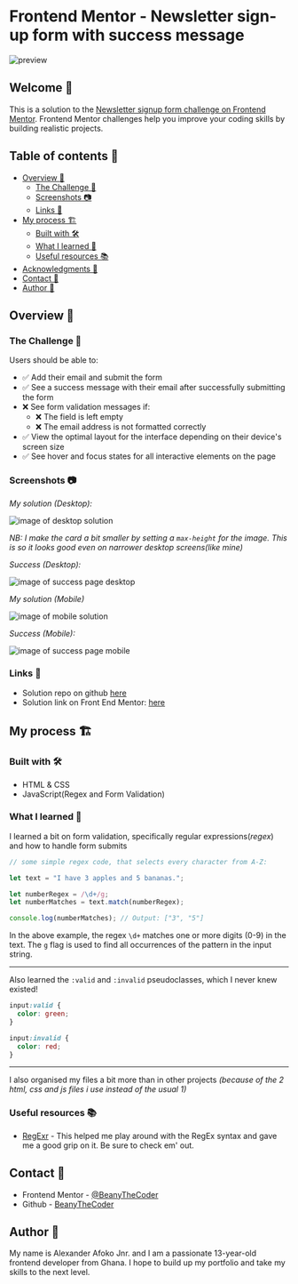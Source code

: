 # Frontend Mentor - Newsletter sign-up form with success message

![preview](./design/desktop-preview.jpg)

## Welcome 👋

This is a solution to the [Newsletter signup form challenge on Frontend Mentor](https://www.frontendmentor.io/challenges/newsletter-signup-form-with-success-message-3FC1AZbNrv). Frontend Mentor challenges help you improve your coding skills by building realistic projects.

## Table of contents 📑

- [Overview 🌟](#overview-🌟)
  - [The Challenge 🧪](#the-challenge-🧪)
  - [Screenshots 📷](#screenshots-📷)
  - [Links 🔗](#links-🔗)
- [My process 🏗️](#my-process-🏗️)
  - [Built with 🛠️](#built-with-🛠️)
  - [What I learned 🧠](#what-i-learned-🧠)
  - [Useful resources 📚](#useful-resources-📚)
- [Acknowledgments 🙏](#acknowledgments-🙏)
- [Contact 📧](#contact-📧)
- [Author 👤](#author-👤)

## Overview 🌟

### The Challenge 🧪

Users should be able to:

- ✅ Add their email and submit the form
- ✅ See a success message with their email after successfully submitting the form
- ❌ See form validation messages if:
  - ❌ The field is left empty
  - ❌ The email address is not formatted correctly
- ✅ View the optimal layout for the interface depending on their device's screen size
- ✅ See hover and focus states for all interactive elements on the page

### Screenshots 📷

_My solution (Desktop):_

![image of desktop solution](./readme-images/desktop.png)

_NB: I make the card a bit smaller by setting a `max-height` for the image. This is so it looks good even on narrower desktop screens(like mine)_

_Success (Desktop):_

![image of success page desktop](./readme-images/desktop-success.png)

_My solution (Mobile)_

![image of mobile solution](./readme-images/mobile.png)

_Success (Mobile):_

![image of success page mobile](./readme-images/mobile-success.png)

### Links 🔗

- Solution repo on github [here](https://github.com/BeanyTheCoder/newsletter-sign-up-with-success-message-main)
- Solution link on Front End Mentor: [here](https://www.frontendmentor.io/solutions/newsletter-signup-form-with-success-message-WJWYfDTJDR)

## My process 🏗️

### Built with 🛠️

- HTML & CSS
- JavaScript(Regex and Form Validation)

### What I learned 🧠

I learned a bit on form validation, specifically regular expressions(_regex_) and how to handle form submits

```js
// some simple regex code, that selects every character from A-Z:

let text = "I have 3 apples and 5 bananas.";

let numberRegex = /\d+/g;
let numberMatches = text.match(numberRegex);

console.log(numberMatches); // Output: ["3", "5"]
```

In the above example, the regex `\d+` matches one or more digits (0-9) in the text. The `g` flag is used to find all occurrences of the pattern in the input string.

---

Also learned the `:valid` and `:invalid` pseudoclasses, which I never knew existed!

```css
input:valid {
  color: green;
}

input:invalid {
  color: red;
}
```

---

I also organised my files a bit more than in other projects _(because of the 2 html, css and js files i use instead of the usual 1)_

### Useful resources 📚

- [RegExr](https://regexr.com/) - This helped me play around with the RegEx syntax and gave me a good grip on it. Be sure to check em' out.

## Contact 📧

- Frontend Mentor - [@BeanyTheCoder](https://www.frontendmentor.io/profile/BeanyTheCoder)
- Github - [BeanyTheCoder](https://github.com/BeanyTheCoder)

## Author 👤

My name is Alexander Afoko Jnr. and I am a passionate 13-year-old frontend developer from Ghana.
I hope to build up my portfolio and take my skills to the next level.
